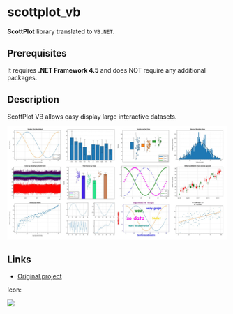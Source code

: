 # scottplot_vb
**ScottPlot** library translated to `VB.NET`. 

## Prerequisites

It requires **.NET Framework 4.5** and does NOT require any additional packages.

## Description 

ScottPlot VB allows easy display large interactive datasets.

<img src='https://github.com/ScottPlot/ScottPlot/raw/main/dev/graphics/cookbook.jpg' />

## Links 
- [Original project](https://github.com/scottplot/scottplot)

Icon:

<image src="Images\ScottPlot.ico" />
